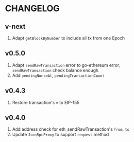 # CHANGELOG

## v-next

1. Adapt `getBlockByNumber` to include all tx from one Epoch

## v0.5.0

1. Adapt `sendRawTransaction` error to go-ethereum error, `sendRawTransaction` check balance enough.
2. Add `pendingNonceAt`, `pendingTransactionCount`

## v0.4.3

1. Restore transaction's `v` to EIP-155

## v0.4.0

1. Add address check for eth_sendRawTransaction's `from`, `to`
2. Update `JsonRpcProxy` to support `request` method
